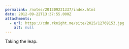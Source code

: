 ```yaml
---
permalink: /notes/201209221337/index.html
date: 2012-09-22T13:37:55.000Z
attachments:
  - url: https://cdn.rknight.me/site/2025/12769153.jpg
    alt: null
---
```


Taking the leap.
